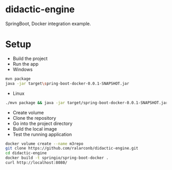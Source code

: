 # didactic-engine
SpringBoot, Docker integration example.
# Setup
- Build the project
- Run the app
- Windows
```sh
mvn package
java -jar target\spring-boot-docker-0.0.1-SNAPSHOT.jar
```
- Linux
```sh
./mvn package && java -jar target/spring-boot-docker-0.0.1-SNAPSHOT.jar
```
- Create volume
- Clone the repository
- Go into the project directory
- Build the local image
- Test the running application
```sh
docker volume create --name m3repo
git clone https://github.com/ralarconb/didactic-engine.git
cd didactic-engine
docker build -t springio/spring-boot-docker .
curl http://localhost:8080/
```